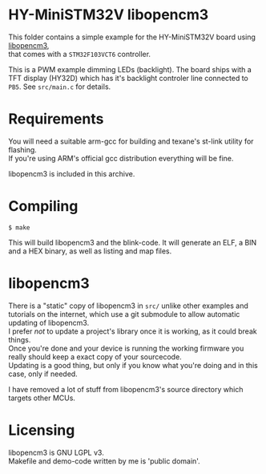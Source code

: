 # HY-MiniSTM32V libopencm3
This folder contains a simple example for the HY-MiniSTM32V board using [libopencm3](https://github.com/libopencm3/libopencm3),  
that comes with a `STM32F103VCT6` controller.  
  
This is a PWM example dimming LEDs (backlight). The board ships with a TFT display (HY32D)
which has it's backlight controler line connected to `PB5`. See `src/main.c` for details.

# Requirements
You will need a suitable arm-gcc for building and texane's st-link utility for flashing.  
If you're using ARM's official gcc distribution everything will be fine.
  
libopencm3 is included in this archive.  

# Compiling
```
$ make
```
This will build libopencm3 and the blink-code. It will generate an ELF, a BIN and a HEX binary,
as well as listing and map files.

# libopencm3
There is a "static" copy of libopencm3 in `src/` unlike other examples and tutorials on the internet,
which use a git submodule to allow automatic updating of libopencm3.  
I prefer *not* to update a project's library once it is working, as it could break things.  
Once you're done and your device is running the working firmware you really should keep a exact copy
of your sourcecode.  
Updating is a good thing, but only if you know what you're doing and in this case, only if needed.  
  
I have removed a lot of stuff from libopencm3's source directory which targets other MCUs.

# Licensing
libopencm3 is GNU LGPL v3.  
Makefile and demo-code written by me is 'public domain'.  

